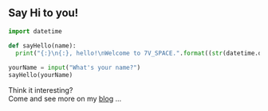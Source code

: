 ## Say Hi to you!
``` python
import datetime

def sayHello(name):
  print("{:}\n{:}, hello!\nWelcome to 7V_SPACE.".format((str(datetime.datetime.now())).split('.')[0], name))
  
yourName = input("What's your name?")
sayHello(yourName)
``` 

Think it interesting? <br/>
Come and see more on my [blog](https://nanavan.github.io/GitBlog) 
...
